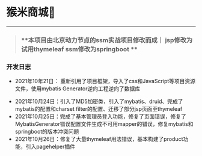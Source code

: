 # 猴米商城🐒

---

> ### **本项目由北京动力节点的ssm实战项目修改而成｜ jsp修改为试用thymeleaf ssm修改为springboot ** 

### **开发日志**

- 2021年10年21日： 重新引用了项目框架，导入了css和JavaScript等项目资源文件，使用mybatis Generator逆向工程逆向了数据库

* 2021年10月24日：引入了MD5加密类，引入了mybatis、druid、完成了mybatis的配置和charset filter的配置、迁移了部分jsp页面至thymeleaf
* 2021年10月25日：完成了基本管理员登入功能，修复了页面错误，修复了MybatisGenerator错误配置文件生成不可用mapper的错误，修复mybatis和springboot的版本冲突问题
* 2021年10月26日：修复了大量thymeleaf用法错误，基本构建了product功能，引入pagehelper插件



